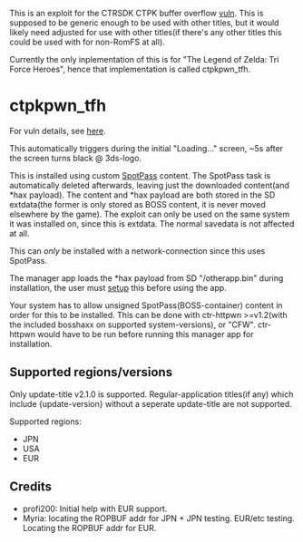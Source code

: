 This is an exploit for the CTRSDK CTPK buffer overflow [vuln](https://www.3dbrew.org/wiki/3DS_System_Flaws#General.2FCTRSDK). This is supposed to be generic enough to be used with other titles, but it would likely need adjusted for use with other titles(if there's any other titles this could be used with for non-RomFS at all).

Currently the only inplementation of this is for "The Legend of Zelda: Tri Force Heroes", hence that implementation is called ctpkpwn_tfh.

# ctpkpwn_tfh

For vuln details, see [here](https://www.3dbrew.org/wiki/3DS_Userland_Flaws#Non-system_applications).

This automatically triggers during the initial "Loading..." screen, ~5s after the screen turns black @ 3ds-logo.

This is installed using custom [SpotPass](https://www.3dbrew.org/wiki/SpotPass) content. The SpotPass task is automatically deleted afterwards, leaving just the downloaded content(and \*hax payload). The content and *hax payload are both stored in the SD extdata(the former is only stored as BOSS content, it is never moved elsewhere by the game). The exploit can only be used on the same system it was installed on, since this is extdata. The normal savedata is not affected at all.

This can *only* be installed with a network-connection since this uses SpotPass.

The manager app loads the \*hax payload from SD "/otherapp.bin" during installation, the user must [setup](https://smealum.github.io/3ds/#otherapp) this before using the app.

Your system has to allow unsigned SpotPass(BOSS-container) content in order for this to be installed. This can be done with ctr-httpwn >=v1.2(with the included bosshaxx on supported system-versions), or "CFW". ctr-httpwn would have to be run before running this manager app for installation.

## Supported regions/versions
Only update-title v2.1.0 is supported. Regular-application titles(if any) which include {update-version} without a seperate update-title are not supported.

Supported regions:
* JPN
* USA
* EUR

## Credits
* profi200: Initial help with EUR support.
* Myria: locating the ROPBUF addr for JPN + JPN testing. EUR/etc testing. Locating the ROPBUF addr for EUR.

